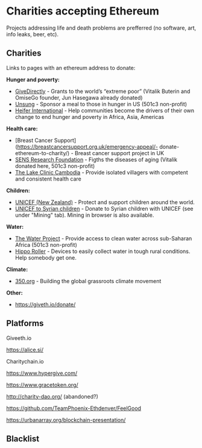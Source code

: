 # Charities accepting Ethereum

Projects addressing life and death problems are prefferred (no software, art, info leaks, beer, etc).

## Charities
Links to pages with an ethereum address to donate:

**Hunger and poverty:**

- [GiveDirectly](https://givedirectly.org/give-now) - Grants to the world’s “extreme poor” (Vitalik Buterin and OmiseGo founder, Jun Hasegawa already donated)
- [Unsung](http://www.unsung.org/donate) - Sponsor a meal to those in hunger in US (501c3 non-profit)
- [Heifer International](https://www.heifer.org/what-you-can-do/give/digital-currency.html) - Help communities become the drivers of their own change to end hunger and poverty in Africa, Asia, Americas

**Health care:**

- [Breast Cancer Support](https://breastcancersupport.org.uk/emergency-appeal/- donate-ethereum-to-charity/) - Breast cancer support project in UK
- [SENS Research Foundation](http://www.sens.org/donate) - Figths the diseases of aging (Vitalik donated here, 501c3 non-profit)
- [The Lake Clinic Cambodia](http://www.lakeclinic.org/donations/crypto/) - Provide isolated villagers with competent and consistent health care 

**Children:**

- [UNICEF (New Zealand)](https://www.unicef.org.nz/donate-in-crypto) - Protect and support children around the world.
- [UNICEF to Syrian children](https://www.chaingers.io/en/index.html) - Donate to Syrian children with UNICEF (see under "Mining" tab). Mining in browser is also available.

**Water:**

- [The Water Project](https://thewaterproject.org/donate-ethereum) - Provide access to clean water across sub-Saharan Africa (501c3 non-profit)
- [Hippo Roller](https://www.hipporoller.org/donate/) - Devices to easily collect water in tough rural conditions. Help somebody get one. 

**Climate:**

- [350.org](https://350.org/other-ways-to-give/) - Building the global grassroots climate movement

**Other:**

- https://giveth.io/donate/


## Platforms

Giveeth.io

https://alice.si/

Charitychain.io 

https://www.hypergive.com/

https://www.gracetoken.org/

http://charity-dao.org/ (abandoned?)

https://github.com/TeamPhoenix-Ethdenver/FeelGood

https://urbanarray.org/blockchain-presentation/ 

## Blacklist